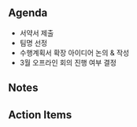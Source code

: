 ## Agenda
- 서약서 제출
- 팀명 선정
- 수행계획서 확장 아이디어 논의 & 작성
- 3월 오프라인 회의 진행 여부 결정

## Notes

## Action Items
